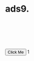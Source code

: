 # ads9.
<html>
  <head>
    <title></title>
    <link rel="stylesheet" href="myStyle.css/Style.css">
    <script async src="https://pagead2.googlesyndication.com/pagead/js/adsbygoogle.js?client=ca-pub-4072994071268363"
      crossorigin="anonymous"></script>
 <!-- Ads,1 -->
 <ins class="adsbygoogle"
      style="display:inline-block;width:700px;height:90px"
      data-ad-client="ca-pub-4072994071268363"
      data-ad-slot="9393718219"></ins>
 <script>
      (adsbygoogle = window.adsbygoogle || []).push({});
 </script>
 <script async src="https://pagead2.googlesyndication.com/pagead/js/adsbygoogle.js?client=ca-pub-4072994071268363"
 crossorigin="anonymous"></script>
<ins class="adsbygoogle"
 style="display:block"
 data-ad-format="autorelaxed"
 data-ad-client="ca-pub-4072994071268363"
 data-ad-slot="5221156027"></ins>
<script>
 (adsbygoogle = window.adsbygoogle || []).push({});
</script>
  </head>
  <body>
    <div class="input-group mb-3">
      <button class="btn btn-outline-secondary" type="button" id="">Click Me</button>
      <a>1</a>
  </body>
</html>
